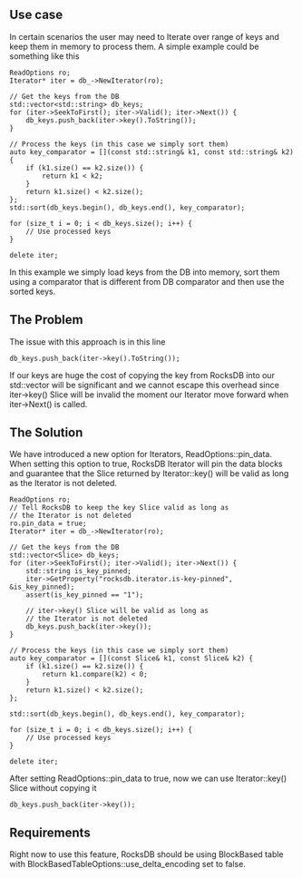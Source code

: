 ## Use case
In certain scenarios the user may need to Iterate over range of keys and keep them in memory to process them.
A simple example could be something like this

	ReadOptions ro;
	Iterator* iter = db_->NewIterator(ro);

	// Get the keys from the DB
	std::vector<std::string> db_keys;
	for (iter->SeekToFirst(); iter->Valid(); iter->Next()) {
		db_keys.push_back(iter->key().ToString());
	}

	// Process the keys (in this case we simply sort them)
	auto key_comparator = [](const std::string& k1, const std::string& k2) {
		if (k1.size() == k2.size()) {
			return k1 < k2;
		}
		return k1.size() < k2.size();
	};
	std::sort(db_keys.begin(), db_keys.end(), key_comparator);

	for (size_t i = 0; i < db_keys.size(); i++) {
		// Use processed keys
	}

	delete iter;

In this example we simply load keys from the DB into memory, sort them using a comparator that is different from DB comparator and then use the sorted keys.

## The Problem
The issue with this approach is in this line

	db_keys.push_back(iter->key().ToString());

If our keys are huge the cost of copying the key from RocksDB into our std::vector will be significant and we cannot escape this overhead since iter->key() Slice will be invalid the moment our Iterator move forward when iter->Next() is called.

## The Solution
We have introduced a new option for Iterators, ReadOptions::pin_data. When setting this option to true, RocksDB Iterator will pin the data blocks and guarantee that the Slice returned by Iterator::key() will be valid as long as the Iterator is not deleted. 

	ReadOptions ro;
	// Tell RocksDB to keep the key Slice valid as long as
	// the Iterator is not deleted
	ro.pin_data = true;
	Iterator* iter = db_->NewIterator(ro);

	// Get the keys from the DB
	std::vector<Slice> db_keys;
	for (iter->SeekToFirst(); iter->Valid(); iter->Next()) {
		std::string is_key_pinned;
		iter->GetProperty("rocksdb.iterator.is-key-pinned", &is_key_pinned);
		assert(is_key_pinned == "1");

		// iter->key() Slice will be valid as long as
		// the Iterator is not deleted
		db_keys.push_back(iter->key());
	}

	// Process the keys (in this case we simply sort them)
	auto key_comparator = [](const Slice& k1, const Slice& k2) {
		if (k1.size() == k2.size()) {
			return k1.compare(k2) < 0;
		}
		return k1.size() < k2.size();
	};

	std::sort(db_keys.begin(), db_keys.end(), key_comparator);

	for (size_t i = 0; i < db_keys.size(); i++) {
		// Use processed keys
	}

	delete iter;

After setting ReadOptions::pin_data to true, now we can use Iterator::key() Slice without copying it

	db_keys.push_back(iter->key());

## Requirements
Right now to use this feature, RocksDB should be using BlockBased table with BlockBasedTableOptions::use_delta_encoding set to false. 